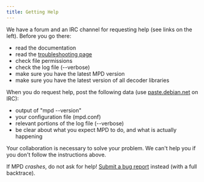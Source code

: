 ```yaml
---
title: Getting Help
---
```


We have a forum and an IRC channel for requesting help (see links on
the left).  Before you go there:

- read the documentation
- read the
  [troubleshooting page](http://mpd.wikia.com/wiki/Music_Player_Daemon_HOWTO_Troubleshoot)
- check file permissions
- check the log file (\-\-verbose)
- make sure you have the latest MPD version
- make sure you have the latest version of all decoder libraries

When you do request help, post the following data (use
[paste.debian.net](http://paste.debian.net/) on IRC):

- output of "mpd \-\-version"
- your configuration file (mpd.conf)
- relevant portions of the log file (\-\-verbose)
- be clear about what you expect MPD to do, and what is actually
  happening

Your collaboration is necessary to solve your problem.  We can't help
you if you don't follow the instructions above.

If MPD *crashes*, do not ask for help!
[Submit a bug report](http://bugs.musicpd.org/) instead (with a full
backtrace).

